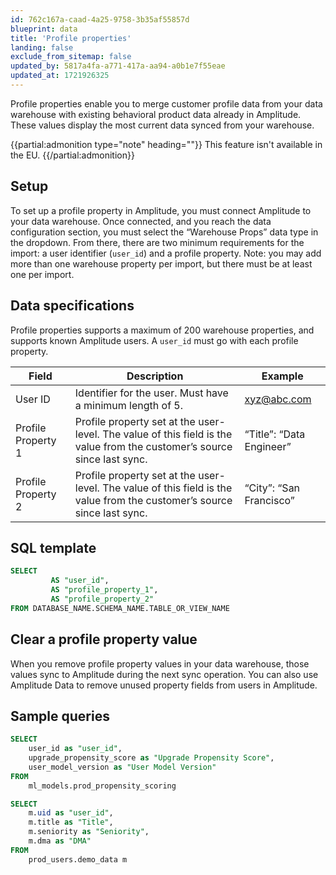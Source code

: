 ```yaml
---
id: 762c167a-caad-4a25-9758-3b35af55857d
blueprint: data
title: 'Profile properties'
landing: false
exclude_from_sitemap: false
updated_by: 5817a4fa-a771-417a-aa94-a0b1e7f55eae
updated_at: 1721926325
---
```

Profile properties enable you to merge customer profile data from your data warehouse with existing behavioral product data already in Amplitude. These values display the most current data synced from your warehouse.

{{partial:admonition type="note" heading=""}}
This feature isn't available in the EU.
{{/partial:admonition}}

## Setup

To set up a profile property in Amplitude, you must connect Amplitude to your data warehouse. Once connected, and you reach the data configuration section, you must select the “Warehouse Props” data type in the dropdown. From there, there are two minimum requirements for the import: a user identifier (`user_id`) and a profile property. Note: you may add more than one warehouse property per import, but there must be at least one per import.

## Data specifications

Profile properties supports a maximum of 200 warehouse properties, and supports known Amplitude users. A `user_id` must go with each profile property.

| Field               | Description                                                                                                                   | Example                  |
| ------------------- | ----------------------------------------------------------------------------------------------------------------------------- | ------------------------ |
| User ID             | Identifier for the user. Must have a minimum length of 5.                                                                     | xyz@abc.com              |
| Profile Property 1  | Profile property set at the user-level. The value of this field is the value from the customer’s source since last sync. | “Title”: “Data Engineer” |
| Profile Property 2 | Profile property set at the user-level. The value of this field is the value from the customer’s source since last sync. | “City”: “San Francisco”  |

## SQL template


```sql
SELECT
         AS "user_id",
         AS "profile_property_1",
         AS "profile_property_2"
FROM DATABASE_NAME.SCHEMA_NAME.TABLE_OR_VIEW_NAME
```

## Clear a profile property value

When you remove profile property values in your data warehouse, those values sync to Amplitude during the next sync operation. You can also use Amplitude Data to remove unused property fields from users in Amplitude.

## Sample queries

```sql
SELECT 
	user_id as "user_id",
	upgrade_propensity_score as "Upgrade Propensity Score",
	user_model_version as "User Model Version"
FROM
	ml_models.prod_propensity_scoring
```

```sql
SELECT 
	m.uid as "user_id",
	m.title as "Title",
	m.seniority as "Seniority",
	m.dma as "DMA"
FROM
	prod_users.demo_data m
```
